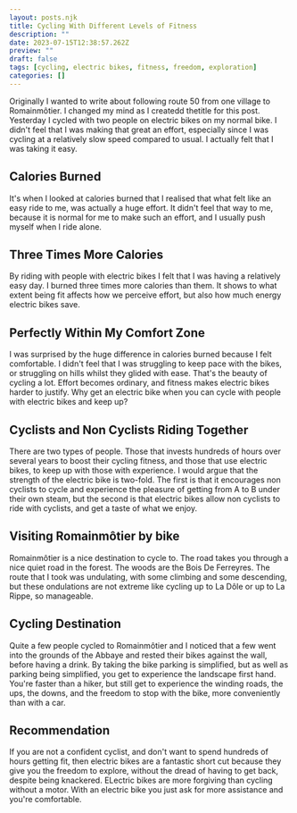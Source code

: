 ```yaml
---
layout: posts.njk
title: Cycling With Different Levels of Fitness
description: ""
date: 2023-07-15T12:38:57.262Z
preview: ""
draft: false
tags: [cycling, electric bikes, fitness, freedom, exploration]
categories: []
---
```


Originally I wanted to write about following route 50 from one village to Romainmôtier. I changed my mind as I createdd thetitle for this post.
Yesterday I cycled with two people on electric bikes on my normal bike. I didn't feel that I was making that great an effort, especially since I was cycling at a relatively slow speed compared to usual. I actually felt that I was taking it easy.

## Calories Burned

It's when I looked at calories burned that I realised that what felt like an easy ride to me, was actually a huge effort. It didn't feel that way to me, because it is normal for me to make such an effort, and I usually push myself when I ride alone.

## Three Times More Calories

By riding with people with electric bikes I felt that I was having a relatively easy day. I burned three times more calories than them. It shows to what extent being fit affects how we perceive effort, but also how much energy electric bikes save.

## Perfectly Within My Comfort Zone

I was surprised by the huge difference in calories burned because I felt comfortable. I didn't feel that I was struggling to keep pace with the bikes, or struggling on hills whilst they glided with ease. That's the beauty of cycling a lot. Effort becomes ordinary, and fitness makes electric bikes harder to justify. Why get an electric bike when you can cycle with people with electric bikes and keep up?

## Cyclists and Non Cyclists Riding Together

There are two types of people. Those that invests hundreds of hours over several years to boost their cycling fitness, and those that use electric bikes, to keep up with those with experience. I would argue that the strength of the electric bike is two-fold. The first is that it encourages non cyclists to cycle and experience the pleasure of getting from A to B under their own steam, but the second is that electric bikes allow non cyclists to ride with cyclists, and get a taste of what we enjoy.

## Visiting Romainmôtier by bike

Romainmôtier is a nice destination to cycle to. The road takes you through a nice quiet road in the forest. The woods are the Bois De Ferreyres. The route that I took was undulating, with some climbing and some descending, but these ondulations are not extreme like cycling up to La Dôle or up to La Rippe, so manageable.

## Cycling Destination

Quite a few people cycled to Romainmôtier and I noticed that a few went into the grounds of the Abbaye and rested their bikes against the wall, before having a drink. By taking the bike parking is simplified, but as well as parking being simplified, you get to experience the landscape first hand. You're faster than a hiker, but still get to experience the winding roads, the ups, the downs, and the freedom to stop with the bike, more conveniently than with a car.

## Recommendation

If you are not a confident cyclist, and don't want to spend hundreds of hours getting fit, then electric bikes are a fantastic short cut because they give you the freedom to explore, without the dread of having to get back, despite being knackered. ELectric bikes are more forgiving than cycling without a motor. With an electric bike you just ask for more assistance and you're comfortable.

